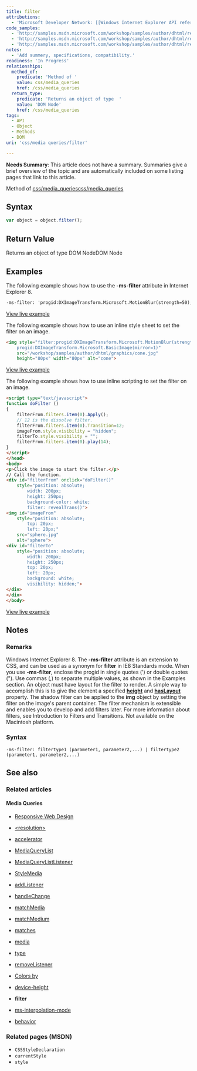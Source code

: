 ```yaml
---
title: filter
attributions:
  - 'Microsoft Developer Network: [[Windows Internet Explorer API reference](http://msdn.microsoft.com/en-us/library/ie/hh828809%28v=vs.85%29.aspx) Article]'
code_samples:
  - 'http://samples.msdn.microsoft.com/workshop/samples/author/dhtml/refs/filter_8.htm'
  - 'http://samples.msdn.microsoft.com/workshop/samples/author/dhtml/refs/filter_h.htm'
  - 'http://samples.msdn.microsoft.com/workshop/samples/author/dhtml/refs/filter_s.htm'
notes:
  - 'Add summery, specifications, compatibility.'
readiness: 'In Progress'
relationships:
  method_of:
    predicate: 'Method of '
    value: css/media_queries
    href: /css/media_queries
  return_type:
    predicate: 'Returns an object of type  '
    value: 'DOM Node'
    href: /css/media_queries
tags:
  - API
  - Object
  - Methods
  - DOM
uri: 'css/media queries/filter'

---
```

**Needs Summary**: This article does not have a summary. Summaries give a brief overview of the topic and are automatically included on some listing pages that link to this article.

Method of [css/media\_queries](/css/media_queries)[css/media\_queries](/css/media_queries)

## Syntax

``` js
var object = object.filter();
```

## Return Value

Returns an object of type DOM NodeDOM Node

## Examples

The following example shows how to use the **-ms-filter** attribute in Internet Explorer 8.

``` html
-ms-filter: 'progid:DXImageTransform.Microsoft.MotionBlur(strength=50), progid:DXImageTransform.Microsoft.BasicImage(mirror=1)';
```

[View live example](http://samples.msdn.microsoft.com/workshop/samples/author/dhtml/refs/filter_8.htm)

The following example shows how to use an inline style sheet to set the filter on an image.

``` html
<img style="filter:progid:DXImageTransform.Microsoft.MotionBlur(strength=50)
    progid:DXImageTransform.Microsoft.BasicImage(mirror=1)"
    src="/workshop/samples/author/dhtml/graphics/cone.jpg"
    height="80px" width="80px" alt="cone">
```

[View live example](http://samples.msdn.microsoft.com/workshop/samples/author/dhtml/refs/filter_h.htm)

The following example shows how to use inline scripting to set the filter on an image.

``` html
<script type="text/javascript">
function doFilter ()
{
    filterFrom.filters.item(0).Apply();
    // 12 is the dissolve filter.
    filterFrom.filters.item(0).Transition=12;
    imageFrom.style.visibility = "hidden";
    filterTo.style.visibility = "";
    filterFrom.filters.item(0).play(14);
}
</script>
</head>
<body>
<p>Click the image to start the filter.</p>
// Call the function.
<div id="filterFrom" onclick="doFilter()"
    style="position: absolute;
        width: 200px;
        height: 250px;
        background-color: white;
        filter: revealTrans()">
<img id="imageFrom"
    style="position: absolute;
        top: 20px;
        left: 20px;"
    src="sphere.jpg"
    alt="sphere">
<div id="filterTo"
    style="position: absolute;
        width: 200px;
        height: 250px;
        top: 20px;
        left: 20px;
        background: white;
        visibility: hidden;">
</div>
</div>
</body>
```

[View live example](http://samples.msdn.microsoft.com/workshop/samples/author/dhtml/refs/filter_s.htm)

## Notes

### Remarks

Windows Internet Explorer 8. The **-ms-filter** attribute is an extension to CSS, and can be used as a synonym for **filter** in IE8 Standards mode. When you use **-ms-filter**, enclose the progid in single quotes (') or double quotes ("). Use commas (,) to separate multiple values, as shown in the Examples section. An object must have layout for the filter to render. A simple way to accomplish this is to give the element a specified [**height**](/css/properties/height) and [**hasLayout**](/css/cssom/properties/hasLayout) property. The shadow filter can be applied to the **img** object by setting the filter on the image's parent container. The filter mechanism is extensible and enables you to develop and add filters later. For more information about filters, see Introduction to Filters and Transitions. Not available on the Macintosh platform.

### Syntax

`-ms-filter: filtertype1 (parameter1, parameter2,...) | filtertype2 (parameter1, parameter2,...)`

## See also

### Related articles

#### Media Queries

-   [Responsive Web Design](/concepts/mobile_web/responsive_design)

-   [\<resolution\>](/css/data_types/resolution)

-   [accelerator](/css/media_queries/accelerator)

-   [MediaQueryList](/css/media_queries/apis/MediaQueryList)

-   [MediaQueryListListener](/css/media_queries/apis/MediaQueryListListener)

-   [StyleMedia](/css/media_queries/apis/StyleMedia)

-   [addListener](/css/media_queries/apis/addListener)

-   [handleChange](/css/media_queries/apis/handleChange)

-   [matchMedia](/css/media_queries/apis/matchMedia)

-   [matchMedium](/css/media_queries/apis/matchMedium)

-   [matches](/css/media_queries/apis/matches)

-   [media](/css/media_queries/apis/media)

-   [type](/css/media_queries/apis/properties/type)

-   [removeListener](/css/media_queries/apis/removeListener)

-   [Colors by](/css/media_queries/colors_by)

-   [device-height](/css/media_queries/device-height)

-   **filter**

-   [ms-interpolation-mode](/css/media_queries/ms-interpolation-mode)

-   [behavior](/css/properties/behavior)

### Related pages (MSDN)

-   `CSSStyleDeclaration`
-   `currentStyle`
-   `style`
